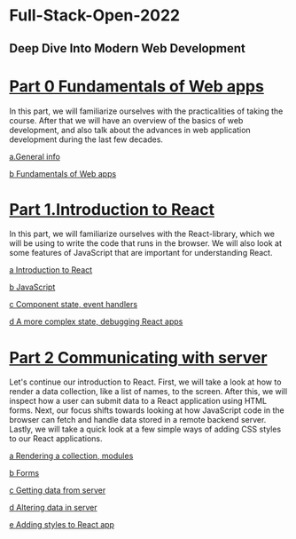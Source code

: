 # Full-Stack-Open-2022

## Deep Dive Into Modern Web Development

# [Part 0 Fundamentals of Web apps](https://fullstackopen.com/en/part0)

In this part, we will familiarize ourselves with the practicalities of taking the course. After that we will have an overview of the basics of web development, and also talk about the advances in web application development during the last few decades.

[a.General info](https://fullstackopen.com/en/part0/general_info)

[b Fundamentals of Web apps](https://fullstackopen.com/en/part0)

# [Part 1.Introduction to React](https://fullstackopen.com/en/part1)

In this part, we will familiarize ourselves with the React-library, which we will be using to write the code that runs in the browser. We will also look at some features of JavaScript that are important for understanding React.

[a Introduction to React](https://fullstackopen.com/en/part1/introduction_to_react)

[b JavaScript](https://fullstackopen.com/en/part1/java_script)

[c Component state, event handlers](https://fullstackopen.com/en/part1/component_state_event_handlers)

[d A more complex state, debugging React apps](https://fullstackopen.com/en/part1/a_more_complex_state_debugging_react_apps)

# [Part 2 Communicating with server](https://fullstackopen.com/en/part2)

Let's continue our introduction to React. First, we will take a look at how to render a data collection, like a list of names, to the screen. After this, we will inspect how a user can submit data to a React application using HTML forms. Next, our focus shifts towards looking at how JavaScript code in the browser can fetch and handle data stored in a remote backend server. Lastly, we will take a quick look at a few simple ways of adding CSS styles to our React applications.

[a Rendering a collection, modules](https://fullstackopen.com/en/part2/rendering_a_collection_modules)

[b Forms](https://fullstackopen.com/en/part2/forms)

[c Getting data from server](https://fullstackopen.com/en/part2/getting_data_from_server)

[d Altering data in server](https://fullstackopen.com/en/part2/altering_data_in_server)

[e Adding styles to React app](https://fullstackopen.com/en/part2/adding_styles_to_react_app)
